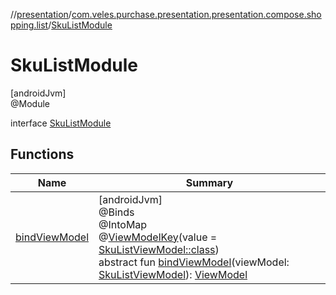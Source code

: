 //[presentation](../../../index.md)/[com.veles.purchase.presentation.presentation.compose.shopping.list](../index.md)/[SkuListModule](index.md)

# SkuListModule

[androidJvm]\
@Module

interface [SkuListModule](index.md)

## Functions

| Name | Summary |
|---|---|
| [bindViewModel](bind-view-model.md) | [androidJvm]<br>@Binds<br>@IntoMap<br>@[ViewModelKey](../../com.veles.purchase.presentation.di.annotation.mapkey/-view-model-key/index.md)(value = [SkuListViewModel::class](../-sku-list-view-model/index.md))<br>abstract fun [bindViewModel](bind-view-model.md)(viewModel: [SkuListViewModel](../-sku-list-view-model/index.md)): [ViewModel](https://developer.android.com/reference/kotlin/androidx/lifecycle/ViewModel.html) |

